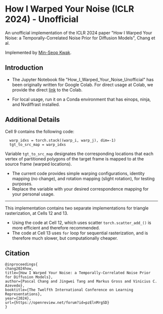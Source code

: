 # How I Warped Your Noise (ICLR 2024) - Unofficial

An unofficial implementation of the ICLR 2024 paper "How I Warped Your Noise: a Temporally-Correlated Noise Prior for Diffusion Models", Chang et al.

Implemented by [Min-Seop Kwak](https://mskwak01.github.io/).

## Introduction

- The Jupyter Notebook file "How_I_Warped_Your_Noise_Unofficial" has been originally written for Google Colab. For direct usage at Colab, we provide the direct [link](https://colab.research.google.com/drive/1_vdMUvRI2sm9q60FAwYaThr1jgJEj2Ie?usp=sharing) to the Colab.

- For local usage, run it on a Conda environment that has einops, ninja, and Nvdiffrast installed.

## Additional Details

Cell 9 contains the following code:
```
  warp_idxs = torch.stack((warp_i, warp_j), dim=-1)
  tgt_to_src_map = warp_idxs
```
Variable `tgt_to_src_map` designates the corresponding locations that each vertex of partitioned polygons of the target frame is mapped to at the source frame (warped locations). 
- The current code provides simple warping configurations, identity mapping (no change), and rotation mapping (slight rotation), for testing purposes.
- Replace the variable with your desired correspondence mapping for your personal usage.

--------

This implementation contains two separate implementations for triangle rasterization, at Cells 12 and 13. 
- Using the code at Cell 12, which uses scatter `torch.scatter_add_()` is more efficient and therefore recommended.
- The code at Cell 13 uses `for` loop for sequential rasterization, and is therefore much slower, but computationally cheaper. 



## Citation
```
@inproceedings{
chang2024how,
title={How I Warped Your Noise: a Temporally-Correlated Noise Prior for Diffusion Models},
author={Pascal Chang and Jingwei Tang and Markus Gross and Vinicius C. Azevedo},
booktitle={The Twelfth International Conference on Learning Representations},
year={2024},
url={https://openreview.net/forum?id=pzElnMrgSD}
}
```
